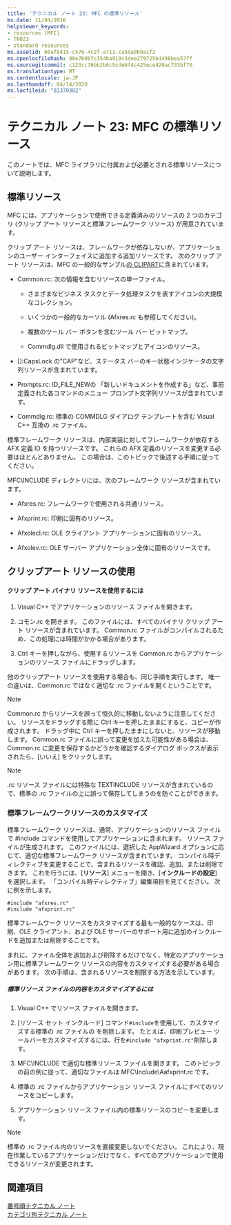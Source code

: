 ```yaml
---
title: 'テクニカル ノート 23: MFC の標準リソース'
ms.date: 11/04/2016
helpviewer_keywords:
- resources [MFC]
- TN023
- standard resources
ms.assetid: 60af8415-c576-4c2f-a711-ca5da0b9a1f2
ms.openlocfilehash: 90e7b9b7c354ba919c3dee279725b4498bea57ff
ms.sourcegitcommit: c123cc76bb2b6c5cde6f4c425ece420ac733bf70
ms.translationtype: MT
ms.contentlocale: ja-JP
ms.lasthandoff: 04/14/2020
ms.locfileid: "81370382"
---
```

# <a name="tn023-standard-mfc-resources"></a>テクニカル ノート 23: MFC の標準リソース

このノートでは、MFC ライブラリに付属および必要とされる標準リソースについて説明します。

## <a name="standard-resources"></a>標準リソース

MFC には、アプリケーションで使用できる定義済みのリソースの 2 つのカテゴリ (クリップ アート リソースと標準フレームワーク リソース) が用意されています。

クリップ アート リソースは、フレームワークが依存しないが、アプリケーションのユーザー インターフェイスに追加する追加リソースです。 次のクリップ アート リソースは、MFC の一般的なサンプル[の CLIPART](../overview/visual-cpp-samples.md)に含まれています。

- Common.rc: 次の情報を含むリソースの単一ファイル。

  - さまざまなビジネス タスクとデータ処理タスクを表すアイコンの大規模なコレクション。

  - いくつかの一般的なカーソル (Afxres.rc も参照してください)。

  - 複数のツール バー ボタンを含むツール バー ビットマップ。

  - Commdlg.dll で使用されるビットマップとアイコンのリソース。

- [<a0>]:CapsLock の"CAP"など、ステータス バーのキー状態インジケータの文字列リソースが含まれています。

- Prompts.rc: ID_FILE_NEWの 「新しいドキュメントを作成する」など、事前定義された各コマンドのメニュー プロンプト文字列リソースが含まれています。

- Commdlg.rc: 標準の COMMDLG ダイアログ テンプレートを含む Visual C++ 互換の .rc ファイル。

標準フレームワーク リソースは、内部実装に対してフレームワークが依存する AFX 定義 ID を持つリソースです。 これらの AFX 定義のリソースを変更する必要はほとんどありません。 この場合は、このトピックで後述する手順に従ってください。

MFC\INCLUDE ディレクトリには、次のフレームワーク リソースが含まれています。

- Afxres.rc: フレームワークで使用される共通リソース。

- Afxprint.rc: 印刷に固有のリソース。

- Afxolecl.rc: OLE クライアント アプリケーションに固有のリソース。

- Afxolev.rc: OLE サーバー アプリケーション全体に固有のリソースです。

## <a name="using-clip-art-resources"></a>クリップアート リソースの使用

#### <a name="to-use-a-clip-art-binary-resource"></a>クリップ アート バイナリ リソースを使用するには

1. Visual C++ でアプリケーションのリソース ファイルを開きます。

1. コモン.rc を開きます。 このファイルには、すべてのバイナリ クリップ アート リソースが含まれています。 Common.rc ファイルがコンパイルされるため、この処理には時間がかかる場合があります。

1. Ctrl キーを押しながら、使用するリソースを Common.rc からアプリケーションのリソース ファイルにドラッグします。

他のクリップアート リソースを使用する場合も、同じ手順を実行します。 唯一の違いは、Common.rc ではなく適切な .rc ファイルを開くということです。

> [!NOTE]
> Common.rc からリソースを誤って恒久的に移動しないように注意してください。 リソースをドラッグする際に Ctrl キーを押したままにすると、コピーが作成されます。 ドラッグ中に Ctrl キーを押したままにしないと、リソースが移動します。 Common.rc ファイルに誤って変更を加えた可能性がある場合は、Common.rc に変更を保存するかどうかを確認するダイアログ ボックスが表示されたら、[いいえ] をクリックします。

> [!NOTE]
> .rc リソース ファイルには特殊な TEXTINCLUDE リソースが含まれているので、標準の .rc ファイルの上に誤って保存してしまうのを防ぐことができます。

### <a name="customizing-standard-framework-resources"></a>標準フレームワークリソースのカスタマイズ

標準フレームワーク リソースは、通常、アプリケーションのリソース ファイルで #include コマンドを使用してアプリケーションに含まれます。 リソース ファイルが生成されます。 このファイルには、選択した AppWizard オプションに応じて、適切な標準フレームワーク リソースが含まれています。 コンパイル時ディレクティブを変更することで、含まれるリソースを確認、追加、または削除できます。 これを行うには、[**リソース**] メニューを開き、[**インクルードの設定**] を選択します。 「コンパイル時ディレクティブ」編集項目を見てください。 次に例を示します。

```
#include "afxres.rc"
#include "afxprint.rc"
```

標準フレームワーク リソースをカスタマイズする最も一般的なケースは、印刷、OLE クライアント、および OLE サーバーのサポート用に追加のインクルードを追加または削除することです。

まれに、ファイル全体を追加および削除するだけでなく、特定のアプリケーション用に標準フレームワーク リソースの内容をカスタマイズする必要がある場合があります。 次の手順は、含まれるリソースを制限する方法を示しています。

##### <a name="to-customize-the-contents-of-a-standard-resource-file"></a>標準リソース ファイルの内容をカスタマイズするには

1. Visual C++ でリソース ファイルを開きます。

1. [リソース セット インクルード] コマンド`#include`を使用して、カスタマイズする標準の .rc ファイルの を削除します。 たとえば、印刷プレビュー ツールバーをカスタマイズするには、行を`#include "afxprint.rc"`削除します。

1. MFC\INCLUDE で適切な標準リソース ファイルを開きます。 このトピックの前の例に従って、適切なファイルは MFC\Include\Aafxprint.rc です。

1. 標準の .rc ファイルからアプリケーション リソース ファイルにすべてのリソースをコピーします。

1. アプリケーション リソース ファイル内の標準リソースのコピーを変更します。

> [!NOTE]
> 標準の .rc ファイル内のリソースを直接変更しないでください。 これにより、現在作業しているアプリケーションだけでなく、すべてのアプリケーションで使用できるリソースが変更されます。

## <a name="see-also"></a>関連項目

[番号順テクニカル ノート](../mfc/technical-notes-by-number.md)<br/>
[カテゴリ別テクニカル ノート](../mfc/technical-notes-by-category.md)
